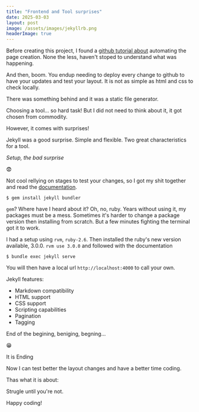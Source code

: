 ```yaml
---
title: "Frontend and Tool surprises"
date: 2025-03-03
layout: post
image: /assets/images/jekyllrb.png
headerImage: true
---
```


Before creating this project, I found a [github tutorial about](https://github.com/skills/github-pages) automating the page creation.
None the less, haven't stoped to understand what was happening. 

And then, boom. You endup needing to deploy every change to github to have your updates and test your layout. It is not as simple as html and css to check locally. 

There was something behind and it was a static file generator.

Choosing a tool... so hard task! But I did not need to think about it, it got chosen from commodity.

However, it comes with surprises!

Jekyll was a good surprise. Simple and flexible. Two great characteristics for a tool. 

 *Setup, the bad surprise*

:fearful:

Not cool rellying on stages to test your changes, so I got my shit together and read the [documentation](https://jekyllrb.com/docs/).

`$ gem install jekyll bundler`

`gem`? Where have I heard about it? Oh, no, ruby. Years without using it, my packages must be a mess.
Sometimes it's harder to change a package version then installing from scratch. But a few minutes fighting the terminal got it to work.

I had a setup using `rvm`, `ruby-2.6`. Then installed the ruby's new version available, 3.0.0. `rvm use 3.0.0` and followed with the documentation

`$ bundle exec jekyll serve`

You will then have a local url `http://localhost:4000` to call your own.

Jekyll features: 

- Markdown compatibility
- HTML support
- CSS support
- Scripting capabilities
- Pagination
- Tagging



End of the begining, beniging, begning...

:grin:

It is Ending

Now I can test better the layout changes and have a better time coding.

Thas what it is about:

Strugle until you're not.

Happy coding!
